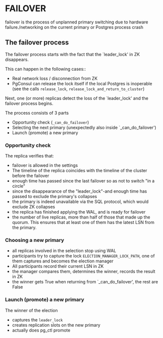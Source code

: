 # FAILOVER

failover is the process of unplanned primary switching due to hardware failure./networking on the current primary or Postgres process crash

## The failover process

The failover process starts with the fact that the `leader_lock' in ZK disappears.

This can happen in the following cases::

* Real network loss / disconnection from ZK
* PgConsul can release the lock itself if the local Postgres is inoperable (see the calls `release_lock`, `release_lock_and_return_to_cluster`)

Next, one (or more) replicas detect the loss of the `leader_lock' and the failover process begins.

The process consists of 3 parts
* Opportunity check (`_can_do_failover`)
* Selecting the next primary (unexpectedly also inside `_can_do_failover')
* Launch (promote) a new primary

### Opportunity check

The replica verifies that:
* failover is allowed in the settings
* The timeline of the replica coincides with the timeline of the cluster before the failover
* enough time has passed since the last failover so as not to switch "in a circle"
* since the disappearance of the "leader_lock"-and enough time has passed to exclude the primary's collapses
* the primary is indeed unavailable via the SQL protocol, which would exclude ZK collapses
* the replica has finished applying the WAL, and is ready for failover
* the number of live replicas, more than half of those that made up the quorum.
  This ensures that at least one of them has the latest LSN from the primary.

### Choosing a new primary

* all replicas involved in the selection stop using WAL
* participants try to capture the lock `ELECTION_MANAGER_LOCK_PATH`, one of them captures and becomes the election manager
* All participants record their current LSN in ZK
* the manager compares them, determines the winner, records the result in ZK
* the winner gets True when returning from `_can_do_failover', the rest are False

### Launch (promote) a new primary

The winner of the election
* captures the `leader_lock`
* creates replication slots on the new primary
* actually does pg_ctl promote
